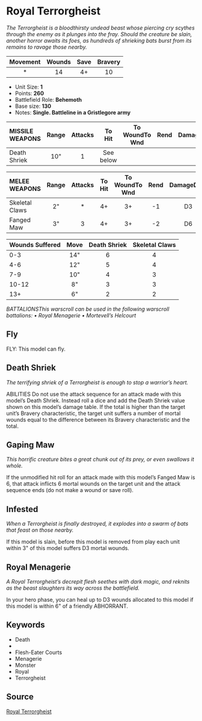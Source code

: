 # Royal Terrorgheist

_The Terrorgheist is a bloodthirsty undead beast whose piercing cry scythes through the enemy as it plunges into the fray. Should the creature be slain, another horror awaits its foes, as hundreds of shrieking bats burst from its remains to ravage those nearby._


| Movement | Wounds | Save | Bravery |
|:--------:|:------:|:----:|:-------:|
| * | 14 | 4+ | 10 |

* Unit Size: **1**
* Points: **260**
* Battlefield Role: **Behemoth**
* Base size: **130**
* Notes: **Single. Battleline in a Gristlegore army**

| MISSILE WEAPONS | Range | Attacks | To Hit | To WoundTo Wnd | Rend | DamageDmg |
|:---|:--:|:--:|:--:|:--:|:--:|:--:|
| Death Shriek | 10" | 1 | See below |


| MELEE WEAPONS | Range | Attacks | To Hit | To WoundTo Wnd | Rend | DamageDmg |
|:---|:--:|:--:|:--:|:--:|:--:|:--:|
| Skeletal Claws | 2" | * | 4+ | 3+ | -1 | D3 |
| Fanged Maw | 3" | 3 | 4+ | 3+ | -2 | D6 |


| Wounds Suffered | Move | Death Shriek | Skeletal Claws |
|:---|:--:|:--:|:--:|
| 0-3 | 14" | 6 | 4 |
| 4-6 | 12" | 5 | 4 |
| 7-9 | 10" | 4 | 3 |
| 10-12 | 8" | 3 | 3 |
| 13+ | 6" | 2 | 2 |


_BATTALIONSThis warscroll can be used in the following warscroll battalions: • Royal Menagerie • Mortevell’s Helcourt_

## Fly

FLY: This model can fly.

## Death Shriek

_The terrifying shriek of a Terrorgheist is enough to stop a warrior’s heart._

ABILITIES Do not use the attack sequence for an attack made with this model’s Death Shriek. Instead roll a dice and add the Death Shriek value shown on this model’s damage table. If the total is higher than the target unit’s Bravery characteristic, the target unit suffers a number of mortal wounds equal to the difference between its Bravery characteristic and the total.

## Gaping Maw

_This horrific creature bites a great chunk out of its prey, or even swallows it whole._

If the unmodified hit roll for an attack made with this model’s Fanged Maw is 6, that attack inflicts 6 mortal wounds on the target unit and the attack sequence ends (do not make a wound or save roll).

## Infested

_When a Terrorgheist is finally destroyed, it explodes into a swarm of bats that feast on those nearby._

If this model is slain, before this model is removed from play each unit within 3" of this model suffers D3 mortal wounds.

## Royal Menagerie

_A Royal Terrorgheist’s decrepit flesh seethes with dark magic, and reknits as the beast slaughters its way across the battlefield._

In your hero phase, you can heal up to D3 wounds allocated to this model if this model is within 6" of a friendly ABHORRANT.

## Keywords

* Death
* 
* Flesh-Eater Courts
* Menagerie
* Monster
* Royal
* Terrorgheist


## Source

[Royal Terrorgheist](https://wahapedia.ru/aos3/factions/flesh-eater-courts/Royal-Terrorgheist)

